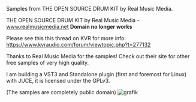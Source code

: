 Samples from THE OPEN SOURCE DRUM KIT by Real Music Media.

THE OPEN SOURCE DRUM KIT by Real Music Media - www.realmusicmedia.net **Domain no longer works**

Please see this this thread on KVR for more info:
https://www.kvraudio.com/forum/viewtopic.php?t=277132

Thanks to Real Music Media for the samples! Check out their site for other free samples of very high quality.

I am building a VST3 and Standalone plugin (first and foremost for Linux) with JUCE, it is licensed under the GPLv3. 

(The samples are completely public domain)
![grafik](https://user-images.githubusercontent.com/98892639/158441584-cca9e46c-91b6-4677-9b7c-bcc50fbbd1ae.png)
